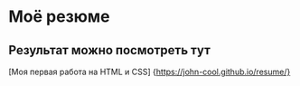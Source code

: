 # Моё резюме

## Результат можно посмотреть тут 
[Моя первая работа на HTML и CSS] {https://john-cool.github.io/resume/}
